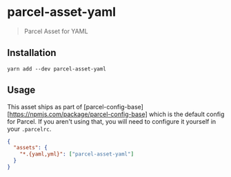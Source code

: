 # parcel-asset-yaml

> Parcel Asset for YAML

## Installation

```
yarn add --dev parcel-asset-yaml
```

## Usage

This asset ships as part of [parcel-config-base][https://npmjs.com/package/parcel-config-base]
which is the default config for Parcel. If you aren't using that, you will need
to configure it yourself in your `.parcelrc`.

```json
{
  "assets": {
    "*.{yaml,yml}": ["parcel-asset-yaml"]
  }
}
```
